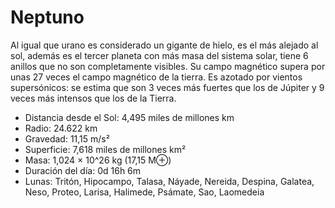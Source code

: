 # Neptuno

Al igual que urano es considerado un gigante de hielo, es el más alejado al sol, además es el tercer planeta con más masa del sistema solar, tiene 6 anillos que no son completamente visibles. Su campo magnético supera por unas 27 veces el campo magnético de la tierra. Es azotado por vientos supersónicos: se estima que son 3 veces más fuertes que los de Júpiter y 9 veces más intensos que los de la Tierra.

- Distancia desde el Sol: 4,495 miles de millones km
- Radio: 24.622 km
- Gravedad: 11,15 m/s²
- Superficie: 7,618 miles de millones km²
- Masa: 1,024 × 10^26 kg (17,15 M⊕)
- Duración del día: 0d 16h 6m
- Lunas: Tritón, Hipocampo, Talasa, Náyade, Nereida, Despina, Galatea, Neso, Proteo, Larisa, Halimede, Psámate, Sao, Laomedeia
